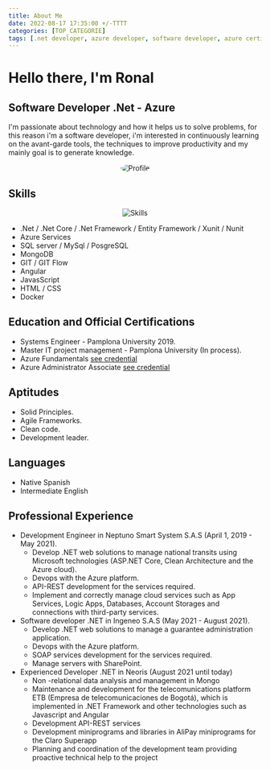 ```yaml
---
title: About Me
date: 2022-08-17 17:35:00 +/-TTTT
categories: [TOP_CATEGORIE]
tags: [.net developer, azure developer, software developer, azure certifications, experience]     # TAG names should always be lowercase
---
```


# Hello there, I'm Ronal
## Software Developer .Net - Azure 
I'm passionate about technology and how it helps us to solve problems, for this reason i'm a software developer, i'm interested in continuously learning on the avant-garde tools, the techniques to improve productivity and my mainly goal is to generate knowledge.

<div style="display: flex; justify-content: center; pointer-events: none;"> 
     <img style="border-radius: 50%;" src="https://1.gravatar.com/userimage/176784774/ef2c6ad44cfcca2fa55d3919c35ff992?size=400" alt="Profile">
</div>


## Skills

<div style="display: flex; justify-content: center; pointer-events: none;">
  <img src="https://skillicons.dev/icons?i=cs,dotnet,azure,docker,git,github,js,html,css,mongodb,visualstudio,npm" alt="Skills">
</div>


* .Net / .Net Core / .Net Framework / Entity Framework / Xunit / Nunit
* Azure Services
* SQL server / MySql / PosgreSQL
* MongoDB
* GIT / GIT Flow
* Angular
* JavasScript
* HTML / CSS
* Docker

## Education and Official Certifications

* Systems Engineer - Pamplona University 2019.
* Master IT project management - Pamplona University (In process).
* Azure Fundamentals [see credential](https://learn.microsoft.com/api/credentials/share/es-mx/RonalMauricioGelvezRuiz-6033/C472ED32048C8FFB?sharingId=2D6F133A2202099E)
* Azure Administrator Associate [see credential](https://learn.microsoft.com/api/credentials/share/es-mx/RonalMauricioGelvezRuiz-6033/D147A1CA96A8C62F?sharingId=2D6F133A2202099E)


## Aptitudes

* Solid Principles.
* Agile Frameworks.
* Clean code.
* Development leader.

## Languages

* Native Spanish
* Intermediate English

## Professional Experience

* Development Engineer in Neptuno Smart System S.A.S (April 1, 2019 - May 2021).
     * Develop .NET web solutions to manage national transits using Microsoft technologies (ASP.NET Core, Clean Architecture and the Azure cloud).
     * Devops with the Azure platform.
     * API-REST development for the services required.
     * Implement and correctly manage cloud services such as App Services, Logic Apps, Databases, Account Storages and connections with third-party services.
* Software developer .NET in Ingeneo S.A.S (May 2021 - August 2021).
     * Develop .NET web solutions to manage a guarantee administration application.
     * Devops with the Azure platform.
     * SOAP services development for the services required.
     * Manage servers with SharePoint.
* Experienced Developer .NET in Neoris (August 2021 until today)
     * Non -relational data analysis and management in Mongo
     * Maintenance and development for the telecomunications platform ETB (Empresa de telecomunicaciones de Bogotá), which is implemented in .NET Framework and other technologies such as Javascript and Angular
     * Development API-REST services
     * Development miniprograms and libraries in AliPay miniprograms for the Claro Superapp
     * Planning and coordination of the development team providing proactive technical help to the project

